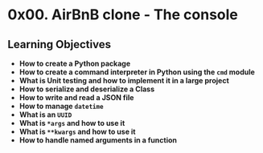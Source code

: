 # 0x00. AirBnB clone - The console

## Learning Objectives
* **How to create a Python package**
* **How to create a command interpreter in Python using the `cmd` module**
* **What is Unit testing and how to implement it in a large project**
* **How to serialize and deserialize a Class**
* **How to write and read a JSON file**
* **How to manage `datetime`**
* **What is an `UUID`**
* **What is `*args` and how to use it**
* **What is `**kwargs` and how to use it**
* **How to handle named arguments in a function**
